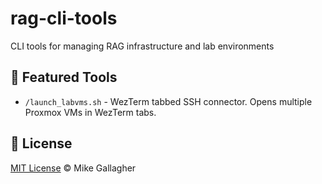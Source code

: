 # rag-cli-tools

CLI tools for managing RAG infrastructure and lab environments

## 🚀 Featured Tools
- `/launch_labvms.sh` - WezTerm tabbed SSH connector. Opens multiple Proxmox VMs in WezTerm tabs. 


## 📜 License
[MIT License](LICENSE) © Mike Gallagher
